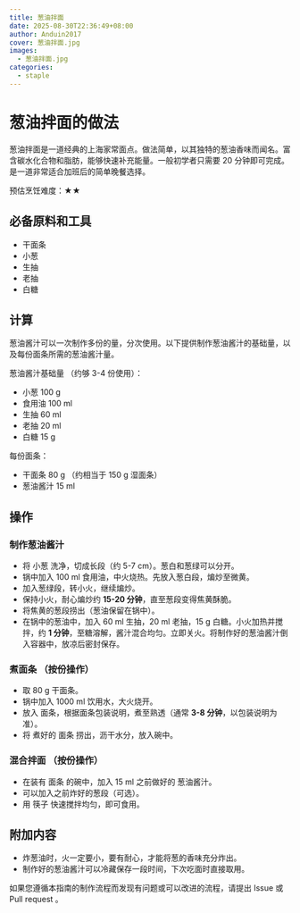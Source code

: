 ```yaml
---
title: 葱油拌面
date: 2025-08-30T22:36:49+08:00
author: Anduin2017
cover: 葱油拌面.jpg
images:
  - 葱油拌面.jpg
categories:
  - staple
---
```


# 葱油拌面的做法

葱油拌面是一道经典的上海家常面点。做法简单，以其独特的葱油香味而闻名。富含碳水化合物和脂肪，能够快速补充能量。一般初学者只需要 20 分钟即可完成。是一道非常适合加班后的简单晚餐选择。

预估烹饪难度：★★

## 必备原料和工具

- 干面条
- 小葱
- 生抽
- 老抽
- 白糖

## 计算

葱油酱汁可以一次制作多份的量，分次使用。以下提供制作葱油酱汁的基础量，以及每份面条所需的葱油酱汁量。

葱油酱汁基础量 （约够 3-4 份使用）：

- 小葱 100 g
- 食用油 100 ml
- 生抽 60 ml
- 老抽 20 ml
- 白糖 15 g

每份面条：

- 干面条 80 g （约相当于 150 g 湿面条）
- 葱油酱汁 15 ml

## 操作

### 制作葱油酱汁

- 将 小葱 洗净，切成长段（约 5-7 cm）。葱白和葱绿可以分开。
- 锅中加入 100 ml 食用油，中火烧热。先放入葱白段，煸炒至微黄。
- 加入葱绿段，转小火，继续煸炒。
- 保持小火，耐心煸炒约 **15-20 分钟**，直至葱段变得焦黄酥脆。
- 将焦黄的葱段捞出（葱油保留在锅中）。
- 在锅中的葱油中，加入 60 ml 生抽，20 ml 老抽，15 g 白糖。小火加热并搅拌，约 **1 分钟**，至糖溶解，酱汁混合均匀。立即关火。将制作好的葱油酱汁倒入容器中，放凉后密封保存。

### 煮面条 （按份操作）

- 取 80 g 干面条。
- 锅中加入 1000 ml 饮用水，大火烧开。
- 放入 面条，根据面条包装说明，煮至熟透（通常 **3-8 分钟**，以包装说明为准）。
- 将 煮好的 面条 捞出，沥干水分，放入碗中。

### 混合拌面 （按份操作）

- 在装有 面条 的碗中，加入 15 ml 之前做好的 葱油酱汁。
- 可以加入之前炸好的葱段（可选）。
- 用 筷子 快速搅拌均匀，即可食用。

## 附加内容

- 炸葱油时，火一定要小，要有耐心，才能将葱的香味充分炸出。
- 制作好的葱油酱汁可以冷藏保存一段时间，下次吃面时直接取用。

如果您遵循本指南的制作流程而发现有问题或可以改进的流程，请提出 Issue 或 Pull request 。
